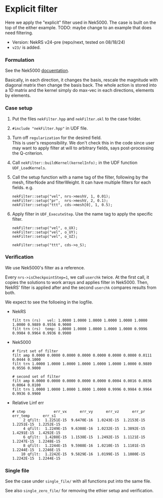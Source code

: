 # Explicit filter

Here we apply the "explicit" filter used in Nek5000.
The case is built on the top of the either example.
TODO: maybe change to an example that does need filtering.

- Version: NekRS v24-pre (repo/next, tested on 08/18/24)
- `v23/` is added.


### Formulation

See the Nek5000 [docuentation](https://nek5000.github.io/NekDoc/problem_setup/filter.html).

Basically, in each direction, it changes the basis, rescale the magnitude with diagonal matrix then change the basis back. The whole action is stored into a 1D matrix and the kernel simply do max-vec in each directions, elements by elements.


### Case setup

1. Put the files `nekFilter.hpp` and `nekFilter.okl` to the case folder.

2. `#include "nekFilter.hpp"` in UDF file.

3. Turn off `regularization` for the desired field.       
   This is user's responsibility.
   We don't check this in the code since user may want to apply filter at will to arbitrary fields, says post-processing the Q-criterion.

4. Call `nekFilter::buildKernel(kernelInfo);` in the UDF function `UDF_LoadKernels`.

5. Call the setup function with a name tag of the filter, following by the mesh, filterNode and filterWeight. It can have multiple filters for each fields. e.g.
   ```
   nekFilter::setup("vel", nrs->meshV, 1, 0.01);
   nekFilter::setup("pr",  nrs->meshV, 2, 0.1);
   nekFilter::setup("ttt", cds->mesh[0], 1, 0.5);
   ```

6. Apply filter in `UDF_ExecuteStep`. Use the name tag to apply the specific filter.
   ```
   nekFilter::setup("vel", o_UX);
   nekFilter::setup("vel", o_UY);
   nekFilter::setup("vel", o_UZ);

   nekFilter::setup("ttt", cds->o_S);
   ```

### Verification

We use Nek5000's filter as a reference.

Every `nrs->isCheckpointStep=1`, we call `userchk` twice. 
At the first call, it copies the solutions to work arrays and applies filter in Nek5000.
Then, NekRS' filter is applied after and the second `userchk` compares results from both.

We expect to see the folloeing in the logfile.

- NekRS
  ```
  filt trn (rs)   vel: 1.0000 1.0000 1.0000 1.0000 1.0000 1.0000 1.0000 0.9889 0.9556 0.9000
  filt trn (rs)  temp: 1.0000 1.0000 1.0000 1.0000 1.0000 0.9996 0.9984 0.9964 0.9936 0.9900
  ```

- Nek5000
  ```
  # first set of filter
  filt amp 0.0000 0.0000 0.0000 0.0000 0.0000 0.0000 0.0000 0.0111 0.0444 0.1000
  filt trn 1.0000 1.0000 1.0000 1.0000 1.0000 1.0000 1.0000 0.9889 0.9556 0.9000

  # second set of filter
  filt amp 0.0000 0.0000 0.0000 0.0000 0.0000 0.0004 0.0016 0.0036 0.0064 0.0100
  filt trn 1.0000 1.0000 1.0000 1.0000 1.0000 0.9996 0.9984 0.9964 0.9936 0.9900
  ```

- Relative Linf err
  ```
  # step             err_vx      err_vy      err_vz      err_pr    err_temp      err_s1
       2 qfilt:  1.2251E-15  9.6470E-16  1.0243E-15  1.2153E-15  1.2251E-15  1.2252E-15
       4 qfilt:  1.2249E-15  9.6308E-16  1.0232E-15  1.3892E-15  1.4291E-15  1.4292E-15
       6 qfilt:  1.4288E-15  1.1538E-15  1.2492E-15  1.1121E-15  1.2247E-15  1.2248E-15
       8 qfilt:  1.2244E-15  9.5988E-16  1.0210E-15  1.1101E-15  1.2244E-15  1.2246E-15
      10 qfilt:  1.2242E-15  9.5829E-16  1.0199E-15  1.1080E-15  1.2242E-15  1.2244E-15
  ```


### Single file

See the case under `single_file/` with all functions put into the same file.

See also `single_zero_file/` for removing the ethier setup and verification.



